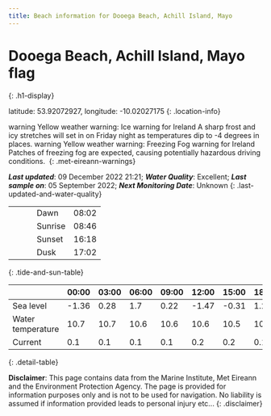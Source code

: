 ```yaml
---
title: Beach information for Dooega Beach, Achill Island, Mayo
---
```

# Dooega Beach, Achill Island, Mayo <span class="material-icons blue-flag" alt="This a Blue Flag beach">flag</span>
{: .h1-display}

latitude: 53.92072927, longitude: -10.02027175
{: .location-info}

<span class="material-icons yellow-warning">warning</span>&nbsp;Yellow weather warning: Ice warning for Ireland A sharp frost and icy stretches will set in on Friday night as temperatures dip to -4 degrees in places.&nbsp;<span class="material-icons yellow-warning">warning</span>&nbsp;Yellow weather warning: Freezing Fog warning for Ireland Patches of freezing fog are expected, causing potentially hazardous driving conditions.&nbsp;
{: .met-eireann-warnings}

___Last updated___: 09 December 2022 21:21; ___Water Quality___: Excellent;
___Last sample on___: 05 September 2022; ___Next Monitoring Date___: Unknown
{: .last-updated-and-water-quality}

|   |   |   |   |   |
|---|---|---|---|---|
|   |   |   | Dawn  | 08:02 |
|   |   |   | Sunrise  | 08:46 |
|   |   |   | Sunset  | 16:18 |
|   |   |   | Dusk  | 17:02 |
{: .tide-and-sun-table}

<div></div>

| | 00:00 | 03:00 | 06:00 | 09:00 | 12:00 | 15:00 | 18:00 | 21:00 |
|---|---|---|---|---|---|---|---|---|
| Sea level | -1.36 | 0.28 | 1.7 | 0.22| -1.47 | -0.31 | 1.26 | 0.28 |
| Water temperature | 10.7 | 10.7 | 10.6 | 10.6 | 10.6 | 10.5 | 10.5 | 10.5 |
| Current | 0.1 | 0.1 | 0.1 | 0.1 | 0.2| 0.2 | 0.1 | 0.2 |
{: .detail-table}

__Disclaimer__: This page contains data from the Marine Institute,
Met Eireann and the Environment Protection Agency. The page is provided for
information purposes only and is not to be used for navigation. No liability
is assumed if information provided leads to personal injury etc...
{: .disclaimer}